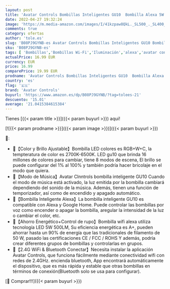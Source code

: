 ```yaml
---
layout: post
title: 'Avatar Controls Bombillas Inteligentes GU10  Bombilla Alexa 5W 500LM  WiFi & Bluetooth Conexión Rápida  Bombilla WiFi Multicolor Regulables RGB+ C+ W  Compatible con Alexa y Google Home  2 Pack'
date: 2022-04-27 19:32:24
image: 'https://m.media-amazon.com/images/I/41kzpaw8QkL._SL500_._SL400_.jpg'
comments: true
category: ofertas
author: 'tole.es'
slug: 'B08PJ9GYNB-es Avatar Controls Bombillas Inteligentes GU10 Bombilla Alexa...'
sku: 'B08PJ9GYNB-es'
tags: [ 'Bombillas','Bombillas Wi-Fi','Iluminación','alexa','avatar controls','google','home','🇪🇸', ]
actualPrice: 16.99 EUR
currency: EUR
price: 16.99
comparePrice: 19.99 EUR
prodname: 'Avatar Controls Bombillas Inteligentes GU10  Bombilla Alexa 5W 500LM  WiFi & Bluetooth Conexión Rápida  Bombilla WiFi Multicolor Regulables RGB+ C+ W  Compatible con Alexa y Google Home  2 Pack'
country: 'es'
flag: '🇪🇸'
brand: 'Avatar Controls'
buyurl: 'https://www.amazon.es/dp/B08PJ9GYNB/?tag=tolees-21'
descuento: '15.01'
average: '21.0415384615384'
---
```


Tienes [{{< param title >}}]({{< param buyurl >}}) aqui!

[![{{< param prodname >}}]({{< param image >}})]({{< param buyurl >}})

🔎:

- 🌟【Color y Brillo Ajustable】Bombilla LED colores es RGB+W+C, la tempteratura de color es 2700K-6500K. LED gu10 que brinda 16 millones de colores para cambiar, tiene 8 modos de escena, El brillo se puede configurar del 1% al 100% y también podría hacer bricolaje en el modo que quiera.
- 🌟【Modo de Música】Avatar Clnntrols bombilla inteligente GU10 Cuando el modo de música está activado, la luz emitida por la bombilla cambiará dependiendo del sonido de la música. Además, tienen una función de temporizador, así como de encendido y apagado automático.
- 🌟【Bombilla Inteligente Alexa】La bombilla inteligente GU10 es compatible con Alexa y Google Home. Puede controlar las bombillas por voz como encender o apagar la bombilla, aregular la intensidad de la luz o cambiar el color, etc.
- 🌟【Ahorro Energético+Control de rupo】Bombilla wifi alexa utiliza tecnología LED 5W 500LM, Su eficiencia energética es A+, pueden ahorrar hasta un 90% de energía que las tradicionales de filamento de 50 W, pasado las certificaciones CE / FCC / ROHS Y además, podría crear diferentes grupos de bombillas y controlarlas en grupos.
- 🌟【2.4G WiFi & Bluetooth Conectar】Necesita instalar la aplicación Avatar Controls, que funciona fácilmente mediante conectividad wifi con redes de 2.4GHz. encienda bluetooth, App encontrará automáticamente el dispositivo, que es más rápida y estable que otras bombillas en términos de conexión(Bluetooth solo se usa para configurar).

[🛒 Comprar!!!]({{< param buyurl >}})
